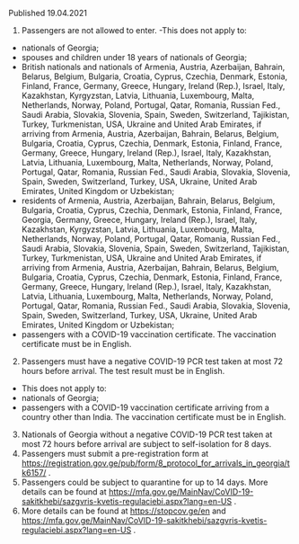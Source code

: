 Published 19.04.2021
1. Passengers are not allowed to enter.
-This does not apply to:
- nationals of Georgia;
- spouses and children under 18 years of nationals of Georgia;
- British nationals and nationals of Armenia, Austria, Azerbaijan, Bahrain, Belarus, Belgium, Bulgaria, Croatia, Cyprus, Czechia, Denmark, Estonia, Finland, France, Germany, Greece, Hungary, Ireland (Rep.), Israel, Italy, Kazakhstan, Kyrgyzstan, Latvia, Lithuania, Luxembourg, Malta, Netherlands, Norway, Poland, Portugal, Qatar, Romania, Russian Fed., Saudi Arabia, Slovakia, Slovenia, Spain, Sweden, Switzerland, Tajikistan, Turkey, Turkmenistan, USA, Ukraine and United Arab Emirates, if arriving from Armenia, Austria, Azerbaijan, Bahrain, Belarus, Belgium, Bulgaria, Croatia, Cyprus, Czechia, Denmark, Estonia, Finland, France, Germany, Greece, Hungary, Ireland (Rep.), Israel, Italy, Kazakhstan, Latvia, Lithuania, Luxembourg, Malta, Netherlands, Norway, Poland, Portugal, Qatar, Romania, Russian Fed., Saudi Arabia, Slovakia, Slovenia, Spain, Sweden, Switzerland, Turkey, USA, Ukraine, United Arab Emirates, United Kingdom or Uzbekistan;
- residents of Armenia, Austria, Azerbaijan, Bahrain, Belarus, Belgium, Bulgaria, Croatia, Cyprus, Czechia, Denmark, Estonia, Finland, France, Georgia, Germany, Greece, Hungary, Ireland (Rep.), Israel, Italy, Kazakhstan, Kyrgyzstan, Latvia, Lithuania, Luxembourg, Malta, Netherlands, Norway, Poland, Portugal, Qatar, Romania, Russian Fed., Saudi Arabia, Slovakia, Slovenia, Spain, Sweden, Switzerland, Tajikistan, Turkey, Turkmenistan, USA, Ukraine and United Arab Emirates, if arriving from Armenia, Austria, Azerbaijan, Bahrain, Belarus, Belgium, Bulgaria, Croatia, Cyprus, Czechia, Denmark, Estonia, Finland, France, Germany, Greece, Hungary, Ireland (Rep.), Israel, Italy, Kazakhstan, Latvia, Lithuania, Luxembourg, Malta, Netherlands, Norway, Poland, Portugal, Qatar, Romania, Russian Fed., Saudi Arabia, Slovakia, Slovenia, Spain, Sweden, Switzerland, Turkey, USA, Ukraine, United Arab Emirates, United Kingdom or Uzbekistan;
- passengers with a COVID-19 vaccination certificate. The vaccination certificate must be in English.
2. Passengers must have a negative COVID-19 PCR test taken at most 72 hours before arrival. The test result must be in English.
- This does not apply to:
- nationals of Georgia;
- passengers with a COVID-19 vaccination certificate arriving from a country other than India. The vaccination certificate must be in English.
3. Nationals of Georgia without a negative COVID-19 PCR test taken at most 72 hours before arrival are subject to self-isolation for 8 days.
4. Passengers must submit a pre-registration form at <a href="https://registration.gov.ge/pub/form/8_protocol_for_arrivals_in_georgia/tk6157/">https://registration.gov.ge/pub/form/8_protocol_for_arrivals_in_georgia/tk6157/</a> .
5. Passengers could be subject to quarantine for up to 14 days. More details can be found at <a href="https://mfa.gov.ge/MainNav/CoVID-19-sakitkhebi/sazgvris-kvetis-regulaciebi.aspx?lang=en-US">https://mfa.gov.ge/MainNav/CoVID-19-sakitkhebi/sazgvris-kvetis-regulaciebi.aspx?lang=en-US</a> .
6. More details can be found at <a href="https://stopcov.ge/en">https://stopcov.ge/en</a> and <a href="https://mfa.gov.ge/MainNav/CoVID-19-sakitkhebi/sazgvris-kvetis-regulaciebi.aspx?lang=en-US">https://mfa.gov.ge/MainNav/CoVID-19-sakitkhebi/sazgvris-kvetis-regulaciebi.aspx?lang=en-US</a> .

